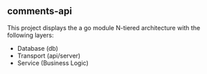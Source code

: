 ## comments-api

This project displays the a go module N-tiered architecture with the following layers:

- Database (db)
- Transport (api/server)
- Service (Business Logic)